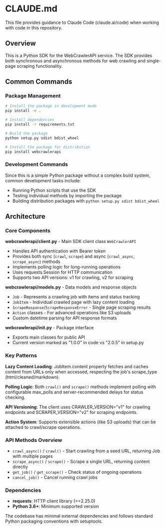 # CLAUDE.md

This file provides guidance to Claude Code (claude.ai/code) when working with code in this repository.

## Overview

This is a Python SDK for the WebCrawlerAPI service. The SDK provides both synchronous and asynchronous methods for web crawling and single-page scraping functionality.

## Common Commands

### Package Management
```bash
# Install the package in development mode
pip install -e .

# Install dependencies
pip install -r requirements.txt

# Build the package
python setup.py sdist bdist_wheel

# Install the package for distribution
pip install webcrawlerapi
```

### Development Commands
Since this is a simple Python package without a complex build system, common development tasks include:
- Running Python scripts that use the SDK
- Testing individual methods by importing the package
- Building distribution packages with `python setup.py sdist bdist_wheel`

## Architecture

### Core Components

**webcrawlerapi/client.py** - Main SDK client class `WebCrawlerAPI`
- Handles API authentication with Bearer token
- Provides both sync (`crawl`, `scrape`) and async (`crawl_async`, `scrape_async`) methods
- Implements polling logic for long-running operations
- Uses requests.Session for HTTP communication
- Supports two API versions: v1 for crawling, v2 for scraping

**webcrawlerapi/models.py** - Data models and response objects
- `Job` - Represents a crawling job with items and status tracking
- `JobItem` - Individual crawled page with lazy content loading
- `ScrapeResponse`/`ScrapeResponseError` - Single page scraping results
- `Action` classes - For advanced operations like S3 uploads
- Custom datetime parsing for API response formats

**webcrawlerapi/__init__.py** - Package interface
- Exports main classes for public API
- Current version marked as "1.0.0" in code vs "2.0.5" in setup.py

### Key Patterns

**Lazy Content Loading**: JobItem.content property fetches and caches content from URLs only when accessed, respecting the job's scrape_type (html/cleaned/markdown).

**Polling Logic**: Both `crawl()` and `scrape()` methods implement polling with configurable max_polls and server-recommended delays for status checking.

**API Versioning**: The client uses CRAWLER_VERSION="v1" for crawling endpoints and SCRAPER_VERSION="v2" for scraping endpoints.

**Action System**: Supports extensible actions (like S3 uploads) that can be attached to crawl/scrape operations.

### API Methods Overview

- `crawl_async()` / `crawl()` - Start crawling from a seed URL, returning Job with multiple pages
- `scrape_async()` / `scrape()` - Scrape a single URL, returning content directly
- `get_job()` / `get_scrape()` - Check status of ongoing operations
- `cancel_job()` - Cancel running crawl jobs

### Dependencies

- **requests**: HTTP client library (>=2.25.0)
- **Python 3.6+**: Minimum supported version

The codebase has minimal external dependencies and follows standard Python packaging conventions with setuptools.